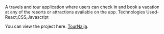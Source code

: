 A travels and tour application where users can check in and book a vacation at any of the resorts or attractions available on the app.
Technologies Used- React,CSS,Javascript


You can view the project here. [TourNaija](https://tourapp2.vercel.app/).

